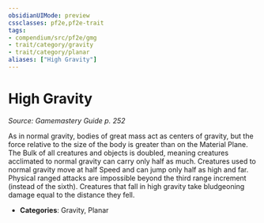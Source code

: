 ```yaml
---
obsidianUIMode: preview
cssclasses: pf2e,pf2e-trait
tags:
- compendium/src/pf2e/gmg
- trait/category/gravity
- trait/category/planar
aliases: ["High Gravity"]
---
```

# High Gravity  
*Source: Gamemastery Guide p. 252*  

As in normal gravity, bodies of great mass act as centers of gravity, but the force relative to the size of the body is greater than on the Material Plane. The Bulk of all creatures and objects is doubled, meaning creatures acclimated to normal gravity can carry only half as much. Creatures used to normal gravity move at half Speed and can jump only half as high and far. Physical ranged attacks are impossible beyond the third range increment (instead of the sixth). Creatures that fall in high gravity take bludgeoning damage equal to the distance they fell.

- **Categories**: Gravity, Planar